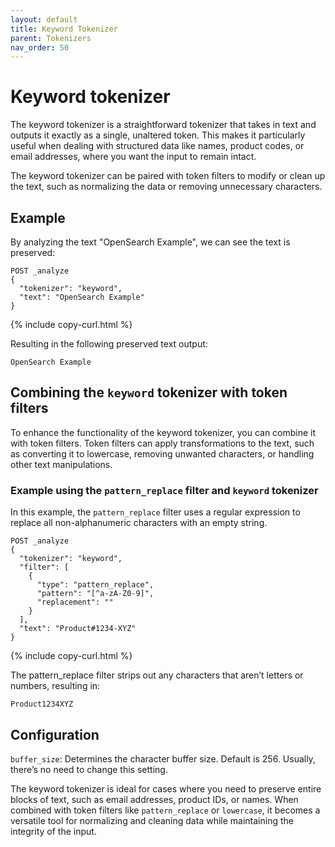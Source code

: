 ```yaml
---
layout: default
title: Keyword Tokenizer
parent: Tokenizers
nav_order: 50
---
```


# Keyword tokenizer

The keyword tokenizer is a straightforward tokenizer that takes in text and outputs it exactly as a single, unaltered token. This makes it particularly useful when dealing with structured data like names, product codes, or email addresses, where you want the input to remain intact. 

The keyword tokenizer can be paired with token filters to modify or clean up the text, such as normalizing the data or removing unnecessary characters.

## Example 
By analyzing the text "OpenSearch Example", we can see the text is preserved:
 
```
POST _analyze
{
  "tokenizer": "keyword",
  "text": "OpenSearch Example"
}
```
{% include copy-curl.html %}

Resulting in the following preserved text output:

```
OpenSearch Example 
```

## Combining the `keyword` tokenizer with token filters

To enhance the functionality of the keyword tokenizer, you can combine it with token filters. Token filters can apply transformations to the text, such as converting it to lowercase, removing unwanted characters, or handling other text manipulations.

### Example using the `pattern_replace` filter and `keyword` tokenizer

In this example, the `pattern_replace` filter uses a regular expression to replace all non-alphanumeric characters with an empty string.

```
POST _analyze
{
  "tokenizer": "keyword",
  "filter": [
    {
      "type": "pattern_replace",
      "pattern": "[^a-zA-Z0-9]",
      "replacement": ""
    }
  ],
  "text": "Product#1234-XYZ"
}
```
{% include copy-curl.html %}

The pattern_replace filter strips out any characters that aren’t letters or numbers, resulting in:

```
Product1234XYZ
```

## Configuration

`buffer_size`: Determines the character buffer size. Default is 256. Usually, there’s no need to change this setting.

The keyword tokenizer is ideal for cases where you need to preserve entire blocks of text, such as email addresses, product IDs, or names. When combined with token filters like `pattern_replace` or `lowercase`, it becomes a versatile tool for normalizing and cleaning data while maintaining the integrity of the input.
